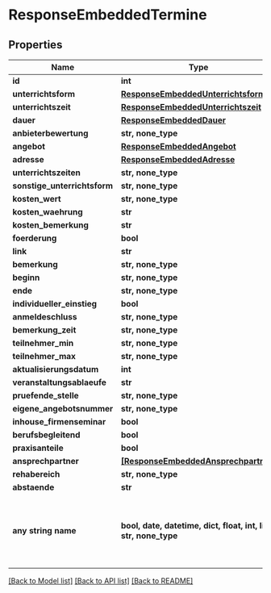 # ResponseEmbeddedTermine


## Properties
Name | Type | Description | Notes
------------ | ------------- | ------------- | -------------
**id** | **int** |  | [optional] 
**unterrichtsform** | [**ResponseEmbeddedUnterrichtsform**](ResponseEmbeddedUnterrichtsform.md) |  | [optional] 
**unterrichtszeit** | [**ResponseEmbeddedUnterrichtszeit**](ResponseEmbeddedUnterrichtszeit.md) |  | [optional] 
**dauer** | [**ResponseEmbeddedDauer**](ResponseEmbeddedDauer.md) |  | [optional] 
**anbieterbewertung** | **str, none_type** |  | [optional] 
**angebot** | [**ResponseEmbeddedAngebot**](ResponseEmbeddedAngebot.md) |  | [optional] 
**adresse** | [**ResponseEmbeddedAdresse**](ResponseEmbeddedAdresse.md) |  | [optional] 
**unterrichtszeiten** | **str, none_type** |  | [optional] 
**sonstige_unterrichtsform** | **str, none_type** |  | [optional] 
**kosten_wert** | **str, none_type** |  | [optional] 
**kosten_waehrung** | **str** |  | [optional] 
**kosten_bemerkung** | **str** |  | [optional] 
**foerderung** | **bool** |  | [optional] 
**link** | **str** |  | [optional] 
**bemerkung** | **str, none_type** |  | [optional] 
**beginn** | **str, none_type** |  | [optional] 
**ende** | **str, none_type** |  | [optional] 
**individueller_einstieg** | **bool** |  | [optional] 
**anmeldeschluss** | **str, none_type** |  | [optional] 
**bemerkung_zeit** | **str, none_type** |  | [optional] 
**teilnehmer_min** | **str, none_type** |  | [optional] 
**teilnehmer_max** | **str, none_type** |  | [optional] 
**aktualisierungsdatum** | **int** |  | [optional] 
**veranstaltungsablaeufe** | **str** |  | [optional] 
**pruefende_stelle** | **str, none_type** |  | [optional] 
**eigene_angebotsnummer** | **str, none_type** |  | [optional] 
**inhouse_firmenseminar** | **bool** |  | [optional] 
**berufsbegleitend** | **bool** |  | [optional] 
**praxisanteile** | **bool** |  | [optional] 
**ansprechpartner** | [**[ResponseEmbeddedAnsprechpartner]**](ResponseEmbeddedAnsprechpartner.md) |  | [optional] 
**rehabereich** | **str, none_type** |  | [optional] 
**abstaende** | **str** |  | [optional] 
**any string name** | **bool, date, datetime, dict, float, int, list, str, none_type** | any string name can be used but the value must be the correct type | [optional]

[[Back to Model list]](../README.md#documentation-for-models) [[Back to API list]](../README.md#documentation-for-api-endpoints) [[Back to README]](../README.md)


